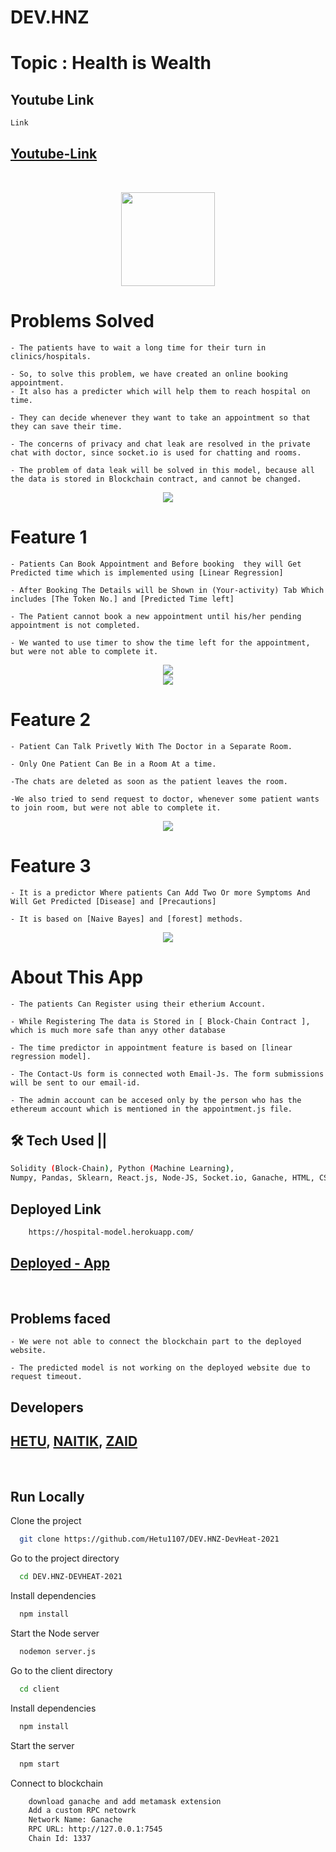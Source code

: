 # DEV.HNZ

# Topic : Health is Wealth

## Youtube Link

```bash
Link

```

## [Youtube-Link](Link)

<br/>

<p align="center">
<img src="./client/src/assets/images/health.svg" width="150"/>
</p>

# Problems Solved

```
- The patients have to wait a long time for their turn in clinics/hospitals.

- So, to solve this problem, we have created an online booking appointment.
- It also has a predicter which will help them to reach hospital on time.

- They can decide whenever they want to take an appointment so that they can save their time.

- The concerns of privacy and chat leak are resolved in the private chat with doctor, since socket.io is used for chatting and rooms.

- The problem of data leak will be solved in this model, because all the data is stored in Blockchain contract, and cannot be changed.
```
<p align="center">
<img src="./images/six.png"/>
</p>

# Feature 1

```
- Patients Can Book Appointment and Before booking  they will Get Predicted time which is implemented using [Linear Regression]

- After Booking The Details will be Shown in (Your-activity) Tab Which includes [The Token No.] and [Predicted Time left]

- The Patient cannot book a new appointment until his/her pending appointment is not completed.

- We wanted to use timer to show the time left for the appointment, but were not able to complete it.
```

<p align="center">
<img src="./images/two.jpeg"/>
<br/>
<img src="./images/three.jpeg"/>
</p>


# Feature 2

```
- Patient Can Talk Privetly With The Doctor in a Separate Room.

- Only One Patient Can Be in a Room At a time.

-The chats are deleted as soon as the patient leaves the room.

-We also tried to send request to doctor, whenever some patient wants to join room, but were not able to complete it.
```
<p align="center">
<img src="./images/five.jpeg"/>
</p>

# Feature 3

```
- It is a predictor Where patients Can Add Two Or more Symptoms And Will Get Predicted [Disease] and [Precautions]

- It is based on [Naive Bayes] and [forest] methods.

```
<p align="center">
<img src="./images/one.png"/>
</p>


# About This App

```
- The patients Can Register using their etherium Account.

- While Registering The data is Stored in [ Block-Chain Contract ], which is much more safe than anyy other database

- The time predictor in appointment feature is based on [linear regression model].

- The Contact-Us form is connected woth Email-Js. The form submissions will be sent to our email-id.

- The admin account can be accesed only by the person who has the ethereum account which is mentioned in the appointment.js file.
```

###

## 🛠 Tech Used ||

```bash
Solidity (Block-Chain), Python (Machine Learning),
Numpy, Pandas, Sklearn, React.js, Node-JS, Socket.io, Ganache, HTML, CSS
```

## Deployed Link

```bash
    https://hospital-model.herokuapp.com/

```

## [Deployed - App](https://hospital-model.herokuapp.com/)

<br/>

## Problems faced

```
- We were not able to connect the blockchain part to the deployed website.

- The predicted model is not working on the deployed website due to request timeout.
```

## Developers

## [HETU](https://github.com/Hetu1107/), [NAITIK](https://github.com/Naitik6803), [ZAID](https://github.com/zaidm124)

<br/>

## Run Locally

Clone the project

```bash
  git clone https://github.com/Hetu1107/DEV.HNZ-DevHeat-2021
```

Go to the project directory

```bash
  cd DEV.HNZ-DEVHEAT-2021
```

Install dependencies

```bash
  npm install
```

Start the Node server

```bash
  nodemon server.js
```

Go to the client directory

```bash
  cd client
```

Install dependencies

```bash
  npm install
```

Start the server

```bash
  npm start
```

Connect to blockchain

```bash
    download ganache and add metamask extension
    Add a custom RPC netowrk
    Network Name: Ganache
    RPC URL: http://127.0.0.1:7545
    Chain Id: 1337
```
